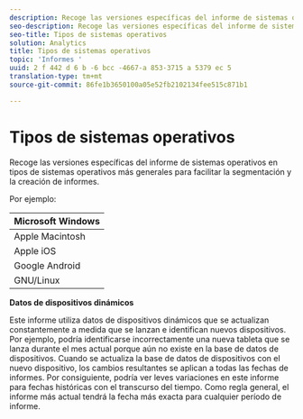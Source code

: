 ```yaml
---
description: Recoge las versiones específicas del informe de sistemas operativos en tipos de sistemas operativos más generales para facilitar la segmentación y la creación de informes.
seo-description: Recoge las versiones específicas del informe de sistemas operativos en tipos de sistemas operativos más generales para facilitar la segmentación y la creación de informes.
seo-title: Tipos de sistemas operativos
solution: Analytics
title: Tipos de sistemas operativos
topic: 'Informes '
uuid: 2 f 442 d 6 b -6 bcc -4667-a 853-3715 a 5379 ec 5
translation-type: tm+mt
source-git-commit: 86fe1b3650100a05e52fb2102134fee515c871b1

---
```



# Tipos de sistemas operativos

Recoge las versiones específicas del informe de sistemas operativos en tipos de sistemas operativos más generales para facilitar la segmentación y la creación de informes.

Por ejemplo:

| Microsoft Windows |
|---|
| Apple Macintosh |
| Apple iOS |
| Google Android |
| GNU/Linux |

**Datos de dispositivos dinámicos**

Este informe utiliza datos de dispositivos dinámicos que se actualizan constantemente a medida que se lanzan e identifican nuevos dispositivos. Por ejemplo, podría identificarse incorrectamente una nueva tableta que se lanza durante el mes actual porque aún no existe en la base de datos de dispositivos. Cuando se actualiza la base de datos de dispositivos con el nuevo dispositivo, los cambios resultantes se aplican a todas las fechas de informes. Por consiguiente, podría ver leves variaciones en este informe para fechas históricas con el transcurso del tiempo. Como regla general, el informe más actual tendrá la fecha más exacta para cualquier período de informe.
